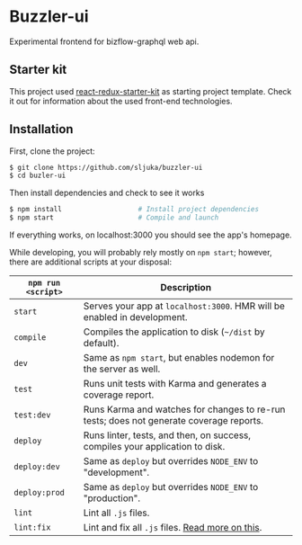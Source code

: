 # Buzzler-ui

Experimental frontend for bizflow-graphql web api.

## Starter kit

This project used [react-redux-starter-kit](https://github.com/davezuko/react-redux-starter-kit) as starting project template. Check it out for information about the used front-end technologies.

## Installation

First, clone the project:

```bash
$ git clone https://github.com/sljuka/buzzler-ui
$ cd buzler-ui
```

Then install dependencies and check to see it works

```bash
$ npm install                   # Install project dependencies
$ npm start                     # Compile and launch
```

If everything works, on localhost:3000 you should see the app's homepage.

While developing, you will probably rely mostly on `npm start`; however, there are additional scripts at your disposal:

|`npm run <script>`|Description|
|------------------|-----------|
|`start`|Serves your app at `localhost:3000`. HMR will be enabled in development.|
|`compile`|Compiles the application to disk (`~/dist` by default).|
|`dev`|Same as `npm start`, but enables nodemon for the server as well.|
|`test`|Runs unit tests with Karma and generates a coverage report.|
|`test:dev`|Runs Karma and watches for changes to re-run tests; does not generate coverage reports.|
|`deploy`|Runs linter, tests, and then, on success, compiles your application to disk.|
|`deploy:dev`|Same as `deploy` but overrides `NODE_ENV` to "development".|
|`deploy:prod`|Same as `deploy` but overrides `NODE_ENV` to "production".|
|`lint`|Lint all `.js` files.|
|`lint:fix`|Lint and fix all `.js` files. [Read more on this](http://eslint.org/docs/user-guide/command-line-interface.html#fix).|
